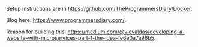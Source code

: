 Setup instructions are in https://github.com/TheProgrammersDiary/Docker.

Blog here: https://www.programmersdiary.com/.

Reason for building this: https://medium.com/@vievaldas/developing-a-website-with-microservices-part-1-the-idea-fe6e0a7a96b5.
